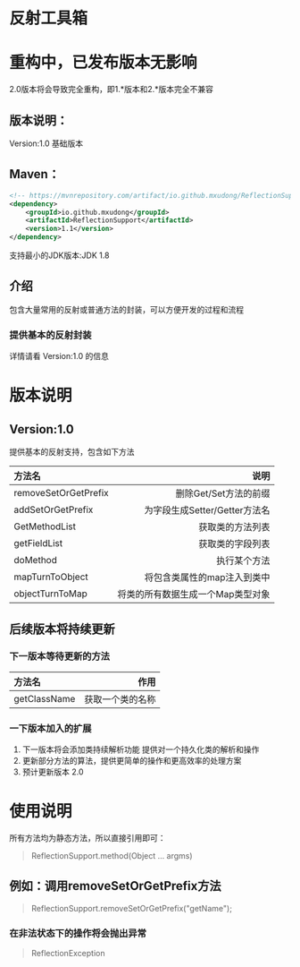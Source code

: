 # 反射工具箱

# 重构中，已发布版本无影响
2.0版本将会导致完全重构，即1.*版本和2.*版本完全不兼容

## 版本说明：
Version:1.0 基础版本

## Maven：
```xml
<!-- https://mvnrepository.com/artifact/io.github.mxudong/ReflectionSupport -->
<dependency>
    <groupId>io.github.mxudong</groupId>
    <artifactId>ReflectionSupport</artifactId>
    <version>1.1</version>
</dependency>

```


支持最小的JDK版本:JDK 1.8

## 介绍
包含大量常用的反射或普通方法的封装，可以方便开发的过程和流程

### 提供基本的反射封装
详情请看 Version:1.0 的信息

# 版本说明
## Version:1.0
提供基本的反射支持，包含如下方法    

|方法名|说明|
|:-|-:|
| removeSetOrGetPrefix | 删除Get/Set方法的前缀 |
| addSetOrGetPrefix | 为字段生成Setter/Getter方法名 |
| GetMethodList | 获取类的方法列表 |
| getFieldList | 获取类的字段列表 |
| doMethod | 执行某个方法 |
| mapTurnToObject | 将包含类属性的map注入到类中 |
| objectTurnToMap | 将类的所有数据生成一个Map类型对象 |
## 后续版本将持续更新

### 下一版本等待更新的方法
|方法名|作用|
|:-|-:|
| getClassName | 获取一个类的名称|
### 一下版本加入的扩展
1. 下一版本将会添加类持续解析功能
    提供对一个持久化类的解析和操作
2. 更新部分方法的算法，提供更简单的操作和更高效率的处理方案
3. 预计更新版本 2.0

# 使用说明
所有方法均为静态方法，所以直接引用即可：
> ReflectionSupport.method(Object ... argms)
## 例如：调用removeSetOrGetPrefix方法
> ReflectionSupport.removeSetOrGetPrefix("getName");

### 在非法状态下的操作将会抛出异常
> ReflectionException